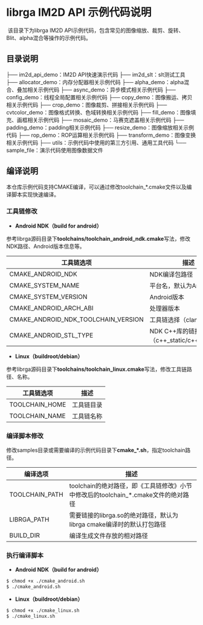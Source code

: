 # librga IM2D API 示例代码说明

​	该目录下为librga IM2D API示例代码，包含常见的图像缩放、裁剪、旋转、Blit、alpha混合等操作的示例代码。

## 目录说明

├── im2d_api_demo：IM2D API快速演示代码
├── im2d_slt：slt测试工具
├── allocator_demo：内存分配器相关示例代码
├── alpha_demo：alpha混合、叠加相关示例代码
├── async_demo：异步模式相关示例代码
├── config_demo：线程全局配置相关示例代码
├── copy_demo：图像搬运、拷贝相关示例代码
├── crop_demo：图像裁剪、拼接相关示例代码
├── cvtcolor_demo：图像格式转换、色域转换相关示例代码
├── fill_demo：图像填充、画框相关示例代码
├── mosaic_demo：马赛克遮盖相关示例代码
├── padding_demo：padding相关示例代码
├── resize_demo：图像缩放相关示例代码
├── rop_demo：ROP运算相关示例代码
├── transform_demo：图像变换相关示例代码
├── utils：示例代码中使用的第三方引用、通用工具代码
└── sample_file：演示代码使用图像数据文件

## 编译说明

​	本仓库示例代码支持CMAKE编译，可以通过修改toolchain_*.cmake文件以及编译脚本实现快速编译。

### 工具链修改

- **Android NDK（build for android）**

​	参考librga源码目录下**toolchains/toolchain_android_ndk.cmake**写法，修改NDK路径、Android版本信息等。

| 工具链选项                          | 描述                                         |
| ----------------------------------- | -------------------------------------------- |
| CMAKE_ANDROID_NDK                   | NDK编译包路径                                |
| CMAKE_SYSTEM_NAME                   | 平台名，默认为Android                        |
| CMAKE_SYSTEM_VERSION                | Android版本                                  |
| CMAKE_ANDROID_ARCH_ABI              | 处理器版本                                   |
| CMAKE_ANDROID_NDK_TOOLCHAIN_VERSION | 工具链选择（clang/gcc）                      |
| CMAKE_ANDROID_STL_TYPE              | NDK C++库的链接方式（c++_static/c++_shared） |

- **Linux（buildroot/debian）**

​	参考librga源码目录下**toolchains/toolchain_linux.cmake**写法，修改工具链路径、名称。

| 工具链选项     | 描述       |
| -------------- | ---------- |
| TOOLCHAIN_HOME | 工具链目录 |
| TOOLCHAIN_NAME | 工具链名称 |

### 编译脚本修改

​	修改samples目录或需要编译的示例代码目录下**cmake_*.sh**，指定toolchain路径。

| 编译选项       | 描述                                                         |
| -------------- | ------------------------------------------------------------ |
| TOOLCHAIN_PATH | toolchain的绝对路径，即《工具链修改》小节中修改后的toolchain_*.cmake文件的绝对路径 |
| LIBRGA_PATH    | 需要链接的librga.so的绝对路径，默认为librga cmake编译时的默认打包路径 |
| BUILD_DIR      | 编译生成文件存放的相对路径                                   |

### 执行编译脚本

- **Android NDK（build for android）**

```bash
$ chmod +x ./cmake_android.sh
$ ./cmake_android.sh
```

- **Linux（buildroot/debian）**

```bash
$ chmod +x ./cmake_linux.sh
$ ./cmake_linux.sh
```

